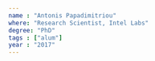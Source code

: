```yaml
---
name : "Antonis Papadimitriou"
where: "Research Scientist, Intel Labs"
degree: "PhD"
tags : ["alum"]
year : "2017"
---
```

